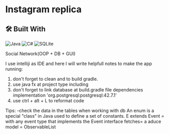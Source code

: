 # Instagram replica


## 🛠️ Built With

![Java](https://img.shields.io/badge/Java-ED8B00?style=for-the-badge&logo=java&logoColor=white)
![C#](https://img.shields.io/badge/C%23-239120?style=for-the-badge&logo=c-sharp&logoColor=white)
![SQLite](https://img.shields.io/badge/SQLite-003B57?style=for-the-badge&logo=sqlite&logoColor=white)

Social Network(OOP + DB + GUI)


I use intelliji as IDE and here I will write helpfull notes to make the app running:
1. don't forget to clean and to build gradle.
2. use java fx at project type including
3. don't forget to link database at build.gradle file dependencies implementation 'org.postgresql:postgresql:42.7.1'
4. use ctrl + alt + L to reformat code


Tips:
-check the data in the tables when working with db
An enum is a special "class" in Java used to define a set of constants.
E extends Event = with any event type that implements the Event interface
fetches= a aduce
model = ObservableList
